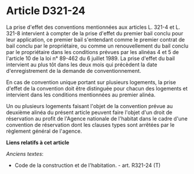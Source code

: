 # Article D321-24

La prise d'effet des conventions mentionnées aux articles L. 321-4 et L. 321-8 intervient à compter de la prise d'effet du
premier bail conclu pour leur application, ce premier bail s'entendant comme le premier contrat de bail conclu par le
propriétaire, ou comme un renouvellement du bail conclu par le propriétaire dans les conditions prévues par les alinéas 4 et
5 de l'article 10 de la loi n° 89-462 du 6 juillet 1989. La prise d'effet du bail intervient au plus tôt dans les deux mois
qui précèdent la date d'enregistrement de la demande de conventionnement. 

En cas de convention unique portant sur plusieurs logements, la prise d'effet de la convention doit être distinguée pour
chacun des logements et intervient dans les conditions mentionnées au premier alinéa. 

Un ou plusieurs logements faisant l'objet de la convention prévue au deuxième alinéa du présent article peuvent faire l'objet
d'un droit de réservation au profit de l'Agence nationale de l'habitat dans le cadre d'une convention de réservation dont les
clauses types sont arrêtées par le règlement général de l'agence.

**Liens relatifs à cet article**

_Anciens textes_:

  - Code de la construction et de l'habitation. - art. R321-24 (T)
